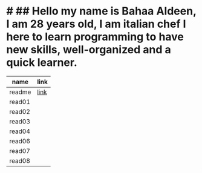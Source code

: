 # # ## Hello my name is Bahaa Aldeen, I am 28 years old, I am italian chef I here to learn programming to have new skills, well-organized and a quick learner.

| name  | link |
| ------- | ------- |
| readme  | [link](https://baha2ka.github.io/reading_notes/)     
|  read01 | |
|  read02 | |
|  read03 | |
|  read04 | |
|  read06 |
|  read07 | |
|  read08 | |
